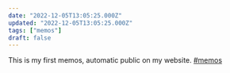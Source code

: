 ```yaml
---
date: "2022-12-05T13:05:25.000Z"
updated: "2022-12-05T13:05:25.000Z"
tags: ["memos"]
draft: false
---
```


This is my first memos, automatic public on my website. [#memos](/tags/memos)
